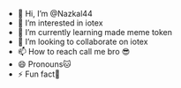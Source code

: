 - 👋 Hi, I’m @Nazkal44
- 👀 I’m interested in iotex
- 🌱 I’m currently learning made meme token
- 💞️ I’m looking to collaborate on iotex
- 📫 How to reach call me bro 😎
- 😄 Pronouns🐱
- ⚡ Fun fact🐯

<!---
Nazkal44/Nazkal44 is a ✨ special ✨ repository because its `README.md` (this file) appears on your GitHub profile.
You can click the Preview link to take a look at your changes.
--->
